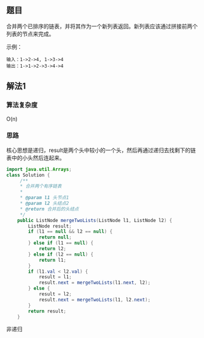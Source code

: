 ## 题目

合并两个已排序的链表，并将其作为一个新列表返回。新列表应该通过拼接前两个列表的节点来完成。 

示例：

```
输入：1->2->4, 1->3->4
输出：1->1->2->3->4->4
```



## 解法1

### 算法复杂度

O(n)  

### 思路

核心思想是递归，result是两个头中较小的一个头，然后再通过递归去找剩下的链表中的小头然后连起来。

```java
import java.util.Arrays;
class Solution {
     /**
     * 合并两个有序链表
     *
     * @param l1 头节点1
     * @param l2 头结点2
     * @return 合并后的头结点
     */
    public ListNode mergeTwoLists(ListNode l1, ListNode l2) {
        ListNode result;
        if (l1 == null && l2 == null) {
            return null;
        } else if (l1 == null) {
            return l2;
        } else if (l2 == null) {
            return l1;
        }
        if (l1.val < l2.val) {
            result = l1;
            result.next = mergeTwoLists(l1.next, l2);
        } else {
            result = l2;
            result.next = mergeTwoLists(l1, l2.next);
        }
        return result;
    }
```



非递归

```

```

